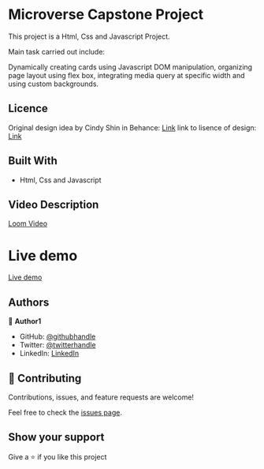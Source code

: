 # Microverse Capstone Project

This project is a Html, Css and Javascript Project.

Main task carried out include:

Dynamically creating cards using Javascript DOM manipulation, organizing page layout using flex box, integrating media query at specific width and using custom backgrounds.

## Licence

Original design idea by Cindy Shin in Behance: [Link](https://www.behance.net/adagio07) link to lisence of design: [Link](https://creativecommons.org/licenses/by-nc/4.0/legalcode)

## Built With

- Html, Css and Javascript

## Video Description

[Loom Video](https://www.loom.com/share/874e66bdd4e14bcba78aed5e9eea9488/)

# Live demo

[Live demo](https://aminabuhari.github.io/Project-Capstone/)

## Authors

👤 **Author1**

- GitHub: [@githubhandle](https://github.com/AminaBuhari)
- Twitter: [@twitterhandle](https://twitter.com/AminaBuhari)
- LinkedIn: [LinkedIn](https://linkedin.com/in/AminaBuhari)

## 🤝 Contributing

Contributions, issues, and feature requests are welcome!

Feel free to check the [issues page](../../issues/).

## Show your support

Give a ⭐️ if you like this project
